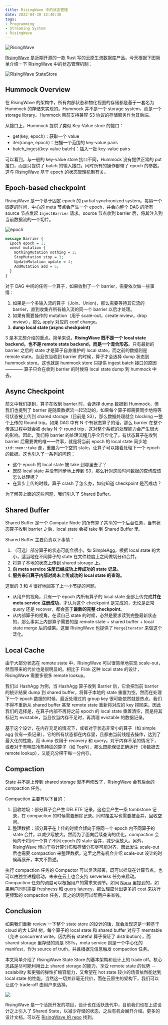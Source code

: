 ```yaml
---
title: RisingWave 中的状态管理
date: 2022-04-30 15:40:38
tags:
- Programming
- Streaming System
- RisingWave
---
```


![RisingWave](https://user-images.githubusercontent.com/9161438/166149937-8d1e7c1e-6355-4dae-9488-fb1ced832686.png)

[RisingWave](https://github.com/singularity-data/risingwave) 是近期开源的一款 Rust 写的云原生流数据库产品。今天根据下图简单介绍一下 RisingWave 中的状态管理机制：

![RisingWave StateStore](https://user-images.githubusercontent.com/9161438/166149499-8e95cc67-5841-47d0-8ddb-92af9ee7d269.png)

<!-- more -->

## Hummock Overview

在 RisingWave 的架构中，所有内部状态和物化视图的存储都是基于一套名为 Hummock 的存储来实现的。Hummock 并不是一个 storage system，而是一个 storage library。Hummock 目前支持兼容 S3 协议的存储服务作为其后端。

从接口上，Hummock 提供了类似 Key-Value store 的接口：

- get(key, epoch)：获取一个 value
- iter(range, epoch)：扫描一个范围的 key-value pairs
- batch_ingest(key-value batch)：插入一批 key-value pairs

可以看到，与一般的 key-value store 接口不同，Hummock 没有提供正常的 put 接口，而是只提供了 batch 的输入接口。同时所有的操作都带了 epoch 的参数。这与 RisingWave 基于 epoch 的状态管理机制有关。

## Epoch-based checkpoint

RisingWave 是一个基于固定 epoch 的 partial synchronized system。每隔一个固定的时间，中心的 meta 节点会产生一个 epoch，并会向整个 DAG 的所有 source 节点发起 `InjectBarrier` 请求。source 节点收到 barrier 后，将其注入到当前数据流的一个切片。

![epoch](https://user-images.githubusercontent.com/9161438/166149434-ca5e7db1-ebbc-452d-af5f-2a9e5bf5533b.png)

```proto
message Barrier {
  Epoch epoch = 1;
  oneof mutation {
    NothingMutation nothing = 2;
    StopMutation stop = 3;
    UpdateMutation update = 4;
    AddMutation add = 5;
  }
}
```

对于 DAG 中间的任何一个算子，如果收到了一个 barrier，需要依次做一些事情：

1. 如果是一个多输入流的算子（Join、Union)，那么需要等待其它流的 barrier，直到收集齐所有输入流的同一个 barrier 以后才处理。
2. 如果有需要操作的 mutation（用于 scale-out，create mview，drop mview），那么 apply 对应的 conf change。
3. **dump local state (async checkpoint)**

3 是本文想介绍的重点。简单来说，**RisingWave 既不是一个 local state backend，也不是 remote state backend，而是一个混合形态**。只有最新的 barrier 之后的 state 才是算子自身维护的 local state，而之前的数据则是 remote state。当且仅当收到 barrier 的时候，算子才会选择 dump 状态到 hummock store。这也就是 hummock store 只提供 ingest batch 接口的原因 ———— 算子只会在收到 barrier 的时候将 local state dump 到 hummock 中去。

## Async Checkpoint

前文中我们提到，算子在收到 barrier 时，会选择 dump 数据到 Hummock，但我们也提到了 barrier 是随着数据流一起流动的，如果每个算子都需要同步地将等待状态被上传到 shared storage（目前是 S3），那么数据处理就会 blocking 一整个上传的 Round trip。如果 DAG 中有 N 个有状态算子的话，那么 barrier 在整个传递过程中就会被 delay N 个 round trip，这对整个系统的处理能力会产生很大的影响。因此，我们将 barrier 的处理流程几乎全异步化了。有状态算子在收到 barrier 后需要做的唯一一件事，就是将当前 epoch 的 local state 同步地 `std::mem::take` 走，重置为一个空的 state，让算子可以接着处理下一个 epoch 的数据。这也引入了一系列的问题：

- 这个 epoch 的 local state 被 take 到哪里去了？
- 既然 local state 并没有同步地上传到 S3，那么针对这段时间数据的查询应该怎么处理呢？
- 在异步上传的时候，算子 crash 了怎么办，如何知道 checkpoint 是否成功？

为了解答上面的这些问题，我们引入了 Shared Buffer。

## Shared Buffer

Shared Buffer 是一个 Compute Node 的所有算子共享的一个后台任务，当有状态算子收到 barrier 之后，local state 会被 take 到 Shared Buffer 里。

Shared Buffer 主要负责以下事情：

1. （可选）部分算子的状态可能会很小，如 SimpleAgg。根据 local state 的大小，适当地在不同算子的 state 在文件粒度上之间做切分和合并。
2. 将算子本地的状态上传到 shared storage 上。
3. **向 meta service 注册已经成功上传成功的 state 记录。**
4. **服务来自算子内部对尚未上传成功的 local state 的查询。**

这里的 3 和 4 很好地回答了上一小节提的问题。

- 从用户的视角，只有一个 epoch 内所有算子的 local state 全部上传完成**并在 meta service 注册成功**，才认为这个 checkpoint 是完成的，无论是正常 query 还是 recover，都会基于**最新的完整 checkpoint**。
- 从内部算子的视角，在读自己 state 的时候，必然是要求读到完整最新状态的，那么事实上内部算子需要的是 remote state + shared buffer + local state merge 后的结果。这里 RisingWave 也提供了 `MergeIterator` 来做这个泛化。

## Local Cache

由于大部分状态在 remote state 中，RisingWave 可以很简单地实现 scale-out，然而带来的代价也是很明显的。相比于 Flink 这种 local state 的设计，RisingWave 需要多很多 remote lookup。

我们以 HashAgg 为例，当 HashAgg 算子收到 Barrier 后，它会把当前 barrier 的统计结果 dump 到 shared buffer，将算子本地的 state 重置为空。然而在处理下一个 epoch 数据的时候，最近处理过的 group key 很可能依然就是热点，我们不得不重新从 shared buffer 甚至 remote state 重新将对应的 key 捞回来。因此我们的选择是，在算子内部不再将之前 epoch 的 local state 重置清空，而是将其标记为 evictable，当且仅当内存不足时，再清理 evictable 的数据记录。

基于这个设计，在内存充足的情况下，或者对于状态非常小的算子（如 simple agg 仅有一条记录），它的所有状态都在内存里，且都由当前线程去操作，达到了最大化的性能，而 dump 仅用于 recovery 和 query。对于内存不足的情况下，或者对于有明显冷热特征的算子（如 TopN），那么既能保证正确运行（冷数据去 remote lookup），又能充分榨干每一分内存，

## Compaction

State 并不是上传到 shared storage 就不再修改了，RisingWave 会有后台的 compaction 任务。

Compaction 主要有以下目的：

1. 回收垃圾：部分算子会产生 DELETE 记录，这也会产生一条 tombstone 记录，在 compaction 的时候需要删除记录。同时覆盖写也需要被合并，回收空间。
2. 整理数据：部分算子在上传的时候会倾向于将同一个 epoch 内不同算子的 state 合并，以减少写放大。然而为了面向后续查询的优化，compaction 会倾向于将同一个算子不同 epoch 的 state 合并，减少读放大。另外，RisingWave 倾向于将计算分布和存储分布尽可能对齐，因此发生 scale-out 后也需要 compaction 来整理数据，这里之后有机会介绍 scale-out 设计的时候再展开，本文不赘述。

执行 compaction 任务的 Compactor 可以灵活部署，既可以挂载在计算节点，也可以由独立进程启动，未来在云上也会支持 serverless 任务来启动。Compaction 任务的调度可以根据用户的需求来调节。如同 [Napa](https://blog.zhuangty.com/napa) 里提到的，如果用户同时需要 freshness 和 query latency，那么理应付出更多的 cost 来执行更频繁的 compaction 任务，反之的话则可以帮用户来省钱。

## Conclusion

如果我们重新 review 一下整个 state store 的设计的话，就会发现这是一颗基于 cloud 的大 LSM 树。每个算子的 local state 和 shared buffer 对应于 memtable（允许 concurrent write，因为所有 stateful 算子保证了 distribution），而 shared storage 里存储的则是 SSTs，meta service 则是一个中心化的 manifest，作为 source of truth，并且根据元信息触发 compaction 任务。

本文简单介绍了 RisingWave State Store 的基本架构和设计上的 trade off。核心思路是尽可能利用云上 shared storage 的能力，享受 remote state 的优势 -- scalability 和更强的弹性扩缩容能力，又希望在 hot state 较小的场景依然能达到 local state 的性能。当然这一切并非毫无代价，而在云原生的架构下，我们可以让这个 trade-off 由用户来选择。

![ ](https://user-images.githubusercontent.com/9161438/166149580-65a119cf-5071-42ae-89cb-443686365df7.png)

RisingWave 是一个活跃开发的项目，设计也在活跃迭代中，目前我们也在上述设计之上引入了 Shared State，以减少存储的状态，之后有机会展开介绍。更多的设计文档，可以在 [RisingWave 的 repo](https://github.com/singularity-data/risingwave/tree/main/docs) 找到。
